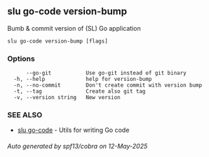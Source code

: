 ## slu go-code version-bump

Bumb & commit version of (SL) Go application

```
slu go-code version-bump [flags]
```

### Options

```
      --go-git           Use go-git instead of git binary
  -h, --help             help for version-bump
  -n, --no-commit        Don't create commit with version bump
  -t, --tag              Create also git tag
  -v, --version string   New version
```

### SEE ALSO

* [slu go-code](slu_go-code.md)	 - Utils for writing Go code

###### Auto generated by spf13/cobra on 12-May-2025
